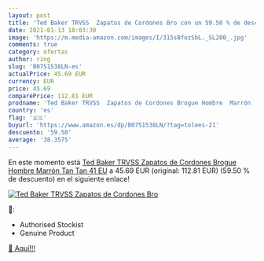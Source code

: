 ```yaml
---
layout: post
title: 'Ted Baker TRVSS  Zapatos de Cordones Bro con un 59.50 % de descuento'
date: 2021-01-13 18:03:30
image: 'https://m.media-amazon.com/images/I/315sBfozSbL._SL200_.jpg'
comments: true
category: ofertas
author: ring
slug: 'B07S1538LN-es'
actualPrice: 45.69 EUR
currency: EUR
price: 45.69
comparePrice: 112.81 EUR
prodname: 'Ted Baker TRVSS  Zapatos de Cordones Brogue Hombre  Marrón  Tan Tan   41 EU'
country: 'es'
flag: '🇪🇸'
buyurl: 'https://www.amazon.es/dp/B07S1538LN/?tag=tolees-21'
descuento: '59.50'
average: '38.3575'
---
```


En este momento está [Ted Baker TRVSS  Zapatos de Cordones Brogue Hombre  Marrón  Tan Tan   41 EU](https://www.amazon.es/dp/B07S1538LN/?tag=tolees-21) a 45.69 EUR (original: 112.81 EUR) (59.50 %  de descuento) en el siguiente enlace!

[![Ted Baker TRVSS  Zapatos de Cordones Bro](https://m.media-amazon.com/images/I/315sBfozSbL._SL200_.jpg)](https://www.amazon.es/dp/B07S1538LN/?tag=tolees-21)

🔎:

- Authorised Stockist
- Genuine Product

[🛒 Aquí!!!](https://www.amazon.es/dp/B07S1538LN/?tag=tolees-21)
